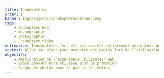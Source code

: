 ```yaml
---
title: Innukopteres
order: 1
banner: img/projects/innukopteres/banner.png
tags:
    - Conception Web
    - Iconographie
    - Photographie
    - Production vidéo
entreprise: Innukoptères Inc. est une société entièrement autochtone qui a débuté ses activités en 2010 et dont la mission est de fournir à ses clients des services de transport héliporté sécuritaires et de grande qualité. L’entreprise est située à l’aéroport de Sept-Îles et le principal actionnaire est le Conseil des Innus d’Ekuanitshit.
context: Aller sur place pour produire des photos lors de l’utilisation des hélicoptères. La production d’une vidéo corporative ainsi que la conception d’un nouveau site Web moderne. Comme Innukoptères faisait déjà affaire avec le studio Optik 360, l’intégration du site Web leur a été confié.
objectifs:
    - Amélioration de l’expérience utilisateur Web
    - Vidéo pouvant être utilisée pour la promotion
    - Banque de photos pour le Web et les médias
---
```

